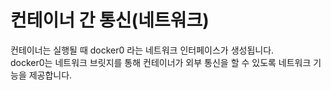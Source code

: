 # 컨테이너 간 통신(네트워크)

컨테이너는 실행될 때 docker0 라는 네트워크 인터페이스가 생성됩니다.    
docker0는 네트워크 브릿지를 통해 컨테이너가 외부 통신을 할 수 있도록 네트워크 기능을 제공합니다.   

